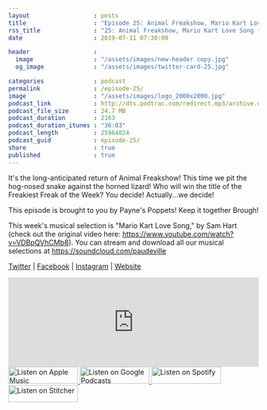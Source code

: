 ```yaml
---
layout                  : posts
title                   : "Episode 25: Animal Freakshow, Mario Kart Love Song (Cover)"
rss_title               : "25: Animal Freakshow, Mario Kart Love Song (Cover)"
date                    : 2019-07-11 07:30:00

header                  : 
  image                 : "/assets/images/new-header copy.jpg"
  og_image              : "/assets/images/twitter-card-25.jpg"

categories              : podcast
permalink               : /episode-25/
image                   : "/assets/images/logo_2000x2000.jpg"
podcast_link            : http://dts.podtrac.com/redirect.mp3/archive.org/download/paudeville-ep-25/paudeville-ep-25.mp3
podcast_file_size       : 24.7 MB
podcast_duration        : 2163
podcast_duration_itunes : "36:03"
podcast_length          : 25964024
podcast_guid            : episode-25/
share                   : true
published               : true 
---
```

It's the long-anticipated return of Animal Freakshow! This time we pit the hog-nosed snake against the horned lizard!
Who will win the title of the Freakiest Freak of the Week? You decide! Actually...we decide!

This episode is brought to you by Payne's Poppets! Keep it together Brough! 

This week's musical selection is "Mario Kart Love Song," by Sam Hart (check out the original video here: <a href="https://www.youtube.com/watch?v=VDBpQVhCMb8">https://www.youtube.com/watch?v=VDBpQVhCMb8)</a>. You can stream and download all our musical selections at <a href="https://soundcloud.com/paudeville">https://soundcloud.com/paudeville</a>

<a href="https://twitter.com/paudeville">Twitter</a> | <a href="https://www.facebook.com/paudeville">Facebook</a> | <a href="https://www.instagram.com/paudevilleshow/">Instagram</a> | <a href="https://paudeville.com/">Website</a>

<iframe scrolling="no" frameborder="0" style="width:100%;height:180px;border:0;overflow:hidden;" width="100%" height="180" src="https://app.stitcher.com/splayer/f/363388/62501244?el=0&refid=stpr"></iframe>

<a href="https://itunes.apple.com/us/podcast/paudeville/id1450915591">
	<img src='{{ site.url }}{{ site.baseurl }}/assets/images/US_UK_Apple_Podcasts_Listen_Badge_RGB_140x34.png' width='140px' height='34' alt='Listen on Apple Music'/>
</a>
<a href="https://play.google.com/music/m/Igre2ostm2ltqiq4sabzzrl5jcy?t=Paudeville">
	<img src='{{ site.url }}{{ site.baseurl }}/assets/images/google_podcasts_badge_140x34.png' width='140px' height='34' alt='Listen on Google Podcasts'/>
</a>
<a href="https://open.spotify.com/show/4q5RNUUtU4XFqsymP7dcTw">
	<img src='{{ site.url }}{{ site.baseurl }}/assets/images/Spotify_Listen_Badge_RGB_140x34.png' width='140px' height='34' alt='Listen on Spotify'/>
</a>
<a href="https://www.stitcher.com/s?fid=363388&refid=stpr">
	<img src='{{ site.url }}{{ site.baseurl }}/assets/images/Stitcher_Listen_Badge_Color_Dark_BG_140x34.png' width='140px' height='34' alt='Listen on Stitcher'/>
</a>
